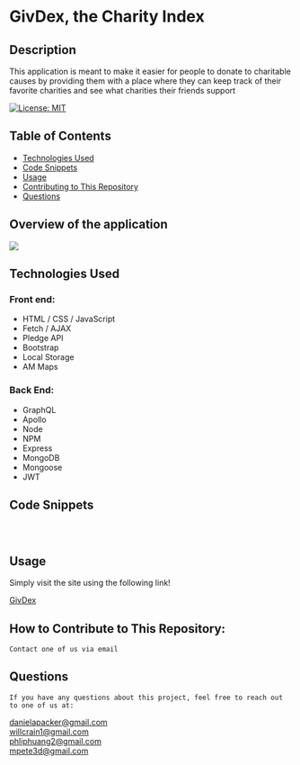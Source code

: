 # GivDex, the Charity Index

## Description

This application is meant to make it easier for people to donate to charitable causes by providing them with a place where they can keep track of their favorite charities and see what charities their friends support

[![License: MIT](https://img.shields.io/badge/License-MIT-yellow.svg)](https://opensource.org/licenses/MIT)

## Table of Contents

- [Technologies Used](#technologies-used)
- [Code Snippets](#code-snippets)<br />
- [Usage](#usage)<br />
- [Contributing to This Repository](#how-to-contribute-to-this-repository)<br />
- [Questions](#questions)<br />

## Overview of the application

<img src="./client/public/givdex-overview.gif">

## Technologies Used

### Front end:

- HTML / CSS / JavaScript
- Fetch / AJAX
- Pledge API
- Bootstrap
- Local Storage
- AM Maps

### Back End:

- GraphQL
- Apollo
- Node
- NPM
- Express
- MongoDB
- Mongoose
- JWT

## Code Snippets

```javascript

```

```javascript

```

```javascript

```

## Usage

Simply visit the site using the following link!

[GivDex](https://shielded-earth-98576.herokuapp.com/)

## How to Contribute to This Repository:

    Contact one of us via email

## Questions

    If you have any questions about this project, feel free to reach out to one of us at:

<a href="danielapacker@gmail.com">danielapacker@gmail.com</a><br/>
<a href="willcrain1@gmail.com">willcrain1@gmail.com</a><br/>
<a href="phliphuang2@gmail.com">phliphuang2@gmail.com</a><br/>
<a href="mpete3d@gmail.com">mpete3d@gmail.com</a>
